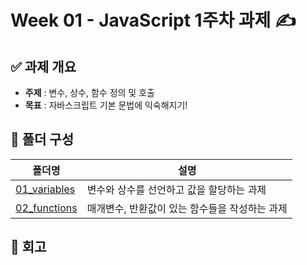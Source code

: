 # Week 01 - JavaScript 1주차 과제 ✍️

## ✅ 과제 개요

- **주제** : 변수, 상수, 함수 정의 및 호출
- **목표** : 자바스크립트 기본 문법에 익숙해지기!

## 📁 폴더 구성

| 폴더명                                         | 설명                                           |
| ---------------------------------------------- | ---------------------------------------------- |
| [01_variables](/week01/01_variables/README.md) | 변수와 상수를 선언하고 값을 할당하는 과제      |
| [02_functions](/week01/02_functions/README.md) | 매개변수, 반환값이 있는 함수들을 작성하는 과제 |

## 💭 회고
